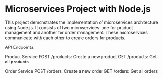 # Microservices Project with Node.js

This project demonstrates the implementation of microservices architecture using Node.js. 
It consists of two microservices: one for product management and another for order management. 
These microservices communicate with each other to create orders for products.


API Endpoints:

Product Service
POST /products: Create a new product
GET /products: Get all products

Order Service
POST /orders: Create a new order
GET /orders: Get all orders
